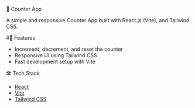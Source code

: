 🔢 Counter App

A simple and responsive Counter App built with React.js (Vite), and Tailwind CSS.

#🚀 Features

- Increment, decrement, and reset the counter
- Responsive UI using Tailwind CSS
- Fast development setup with Vite


🛠️ Tech Stack

- [React](https://reactjs.org/)
- [Vite](https://vitejs.dev/)
- [Tailwind CSS](https://tailwindcss.com/)
